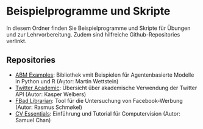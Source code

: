 # Beispielprogramme und Skripte
In diesem Ordner finden Sie Beispielprogramme und Skripte für Übungen und zur Lehrvorbereitung. Zudem sind hilfreiche Github-Repositories verlinkt.

## Repositories
- [ABM Examples](https://github.com/Tarlanc/ABM_Examples): Bibliothek vmit Beispielen für Agentenbasierte Modelle in Python und R (Autor: Martin Wettstein)
- [Twitter Academic](https://github.com/kasperwelbers/twitterAcademic): Übersicht über akademische Verwendung der Twitter API (Autor: Kasper Welbers)
- [FBad Librarian](https://github.com/schmokel/FBAdLibrarian): Tool für die Untersuchung von Facebook-Werbung (Autor: Rasmus Schmøkel)
- [CV Essentials](https://github.com/onlyphantom/cvessentials): Einführung und Tutorial für Computervision (Autor: Samuel Chan)
